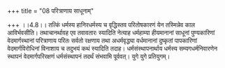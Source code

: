 +++
title = "08 परित्राणाय साधूनाम्"

+++
।।4.8।। तत्किं धर्मस्य हानिरधर्मस्य च वृद्धिस्तव परितोषकारणं येन
तस्मिन्नेव काल आविर्भवसीति। तथाचानर्थावह एव तवावतारः स्यादिति नेत्याह
धर्महाम्या हीयमानानां साधूनां पुण्यकारिणां वेदमार्गस्थानां परित्राणाय
परितः सर्वतो रक्षणाय तथा अधर्मवृद्ध्या वर्धमानानां दुष्कृतां पापकारिणां
वेदमार्गविरोधिनां विनाशाय च तदुभयं कथं स्यादिति तदाह। धर्मसंस्थापनार्थाय
धर्मस्य सम्यगधर्मनिवारणेन स्थापनं वेदमार्गपरिरक्षणं धर्मसंस्थापनं तदर्थं
संभवामि पूर्ववत्। युगे युगे प्रतियुगम्।
